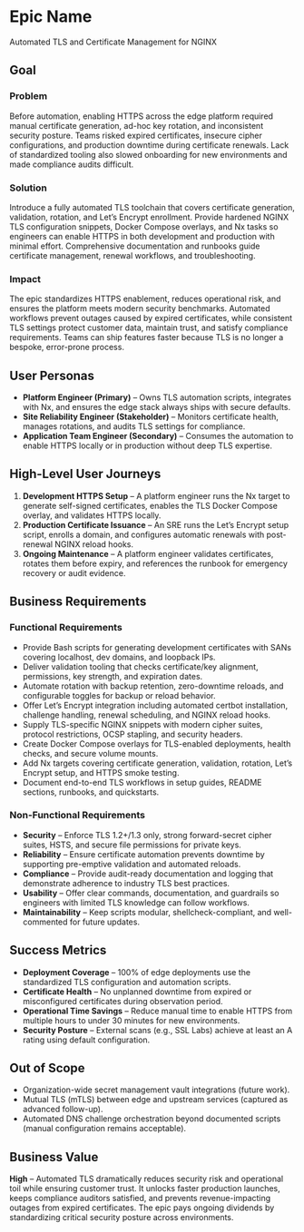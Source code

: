 # Epic Name

Automated TLS and Certificate Management for NGINX

## Goal

### Problem

Before automation, enabling HTTPS across the edge platform required manual certificate generation, ad-hoc key rotation, and inconsistent security posture. Teams risked expired certificates, insecure cipher configurations, and production downtime during certificate renewals. Lack of standardized tooling also slowed onboarding for new environments and made compliance audits difficult.

### Solution

Introduce a fully automated TLS toolchain that covers certificate generation, validation, rotation, and Let’s Encrypt enrollment. Provide hardened NGINX TLS configuration snippets, Docker Compose overlays, and Nx tasks so engineers can enable HTTPS in both development and production with minimal effort. Comprehensive documentation and runbooks guide certificate management, renewal workflows, and troubleshooting.

### Impact

The epic standardizes HTTPS enablement, reduces operational risk, and ensures the platform meets modern security benchmarks. Automated workflows prevent outages caused by expired certificates, while consistent TLS settings protect customer data, maintain trust, and satisfy compliance requirements. Teams can ship features faster because TLS is no longer a bespoke, error-prone process.

## User Personas

- **Platform Engineer (Primary)** – Owns TLS automation scripts, integrates with Nx, and ensures the edge stack always ships with secure defaults.
- **Site Reliability Engineer (Stakeholder)** – Monitors certificate health, manages rotations, and audits TLS settings for compliance.
- **Application Team Engineer (Secondary)** – Consumes the automation to enable HTTPS locally or in production without deep TLS expertise.

## High-Level User Journeys

1. **Development HTTPS Setup** – A platform engineer runs the Nx target to generate self-signed certificates, enables the TLS Docker Compose overlay, and validates HTTPS locally.
2. **Production Certificate Issuance** – An SRE runs the Let’s Encrypt setup script, enrolls a domain, and configures automatic renewals with post-renewal NGINX reload hooks.
3. **Ongoing Maintenance** – A platform engineer validates certificates, rotates them before expiry, and references the runbook for emergency recovery or audit evidence.

## Business Requirements

### Functional Requirements

- Provide Bash scripts for generating development certificates with SANs covering localhost, dev domains, and loopback IPs.
- Deliver validation tooling that checks certificate/key alignment, permissions, key strength, and expiration dates.
- Automate rotation with backup retention, zero-downtime reloads, and configurable toggles for backup or reload behavior.
- Offer Let’s Encrypt integration including automated certbot installation, challenge handling, renewal scheduling, and NGINX reload hooks.
- Supply TLS-specific NGINX snippets with modern cipher suites, protocol restrictions, OCSP stapling, and security headers.
- Create Docker Compose overlays for TLS-enabled deployments, health checks, and secure volume mounts.
- Add Nx targets covering certificate generation, validation, rotation, Let’s Encrypt setup, and HTTPS smoke testing.
- Document end-to-end TLS workflows in setup guides, README sections, runbooks, and quickstarts.

### Non-Functional Requirements

- **Security** – Enforce TLS 1.2+/1.3 only, strong forward-secret cipher suites, HSTS, and secure file permissions for private keys.
- **Reliability** – Ensure certificate automation prevents downtime by supporting pre-emptive validation and automated reloads.
- **Compliance** – Provide audit-ready documentation and logging that demonstrate adherence to industry TLS best practices.
- **Usability** – Offer clear commands, documentation, and guardrails so engineers with limited TLS knowledge can follow workflows.
- **Maintainability** – Keep scripts modular, shellcheck-compliant, and well-commented for future updates.

## Success Metrics

- **Deployment Coverage** – 100% of edge deployments use the standardized TLS configuration and automation scripts.
- **Certificate Health** – No unplanned downtime from expired or misconfigured certificates during observation period.
- **Operational Time Savings** – Reduce manual time to enable HTTPS from multiple hours to under 30 minutes for new environments.
- **Security Posture** – External scans (e.g., SSL Labs) achieve at least an A rating using default configuration.

## Out of Scope

- Organization-wide secret management vault integrations (future work).
- Mutual TLS (mTLS) between edge and upstream services (captured as advanced follow-up).
- Automated DNS challenge orchestration beyond documented scripts (manual configuration remains acceptable).

## Business Value

**High** – Automated TLS dramatically reduces security risk and operational toil while ensuring customer trust. It unlocks faster production launches, keeps compliance auditors satisfied, and prevents revenue-impacting outages from expired certificates. The epic pays ongoing dividends by standardizing critical security posture across environments.
